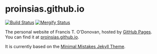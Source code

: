 # proinsias.github.io

[![Build Status](https://travis-ci.org/proinsias/proinsias.github.io.svg?branch=master)](https://travis-ci.org/proinsias/proinsias.github.io)
[![Mergify Status][mergify-status]][mergify]

The personal website of Francis T. O'Donovan,
hosted by [GitHub Pages](http://pages.github.com).
You can find it at [proinsias.github.io](https://proinsias.github.io).

It is currently based on the
[Minimal Mistakes Jekyll Theme](https://github.com/mmistakes/minimal-mistakes).

[mergify]: https://mergify.io
[mergify-status]: https://img.shields.io/endpoint.svg?url=https://gh.mergify.io/badges/proinsias/proinsias.github.io&style=flat
